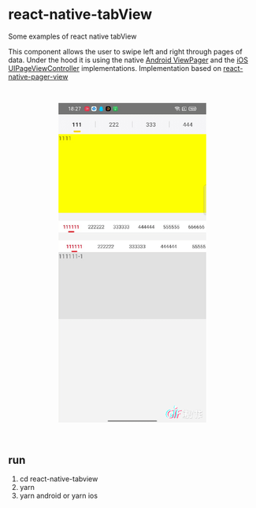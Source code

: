 # react-native-tabView
Some examples of react native tabView

This component allows the user to swipe left and right through pages of data. Under the hood it is using the native [Android ViewPager](https://developer.android.com/reference/android/support/v4/view/ViewPager) and the [iOS UIPageViewController](https://developer.apple.com/documentation/uikit/uipageviewcontroller) implementations. Implementation based on [react-native-pager-view](https://github.com/callstack/react-native-pager-view)

<br/>
<p align="center">
  <img src="src/assets/tab-page-view.gif" alt="ViewPager" width="300">
</p>

<br/>


## run

1. cd react-native-tabview
2. yarn
3. yarn android or yarn ios
